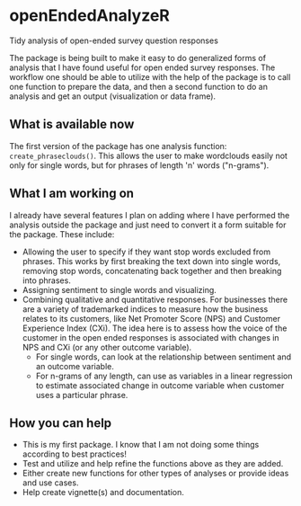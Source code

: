 # openEndedAnalyzeR
Tidy analysis of open-ended survey question responses

The package is being built to make it easy to do generalized forms of analysis that I have found useful for open ended survey responses. The workflow one should be able to utilize with the help of the package is to call one function to prepare the data, and then a second function to do an analysis and get an output (visualization or data frame).

## What is available now
The first version of the package has one analysis function: `create_phraseclouds()`. This allows the user to make wordclouds easily not only for single words, but for phrases of length 'n' words ("n-grams").

## What I am working on
I already have several features I plan on adding where I have performed the analysis outside the package and just need to convert it a form suitable for the package. These include:
* Allowing the user to specify if they want stop words excluded from phrases. This works by first breaking the text down into single words, removing stop words, concatenating back together and then breaking into phrases.
* Assigning sentiment to single words and visualizing.
* Combining qualitative and quantitative responses. For businesses there are a variety of trademarked indices to measure how the business relates to its customers, like Net Promoter Score (NPS) and Customer Experience Index (CXi). The idea here is to assess how the voice of the customer in the open ended responses is associated with changes in NPS and CXi (or any other outcome variable).
    * For single words, can look at the relationship between sentiment and an outcome variable.
    * For n-grams of any length, can use as variables in a linear regression to estimate associated change in outcome variable when customer uses a particular phrase.

## How you can help
* This is my first package. I know that I am not doing some things according to best practices!
* Test and utilize and help refine the functions above as they are added.
* Either create new functions for other types of analyses or provide ideas and use cases.
* Help create vignette(s) and documentation.